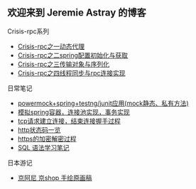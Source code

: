 ## 欢迎来到 Jeremie Astray 的博客

Crisis-rpc系列
* [Crisis-rpc之一动态代理](https://jeremieastray.github.io/blog/crisis-rpc-1)
* [Crisis-rpc之二spring配置初始化与获取](https://jeremieastray.github.io/blog/crisis-rpc-2)
* [Crisis-rpc之三传输对象与序列化](https://jeremieastray.github.io/blog/crisis-rpc-3)
* [Crisis-rpc之四线程同步与rpc连接实现](https://jeremieastray.github.io/blog/crisis-rpc-4)

日常笔记
* [powermock+spring+testng/junit应用(mock静态、私有方法)](https://jeremieastray.github.io/blog/powerMockApplyToMyApplication)
* [模拟spring容器，连接池实现，事务实现](https://jeremieastray.github.io/blog/transaction-demo)
* [tcp请求建立连接，结束连接握手过程](https://jeremieastray.github.io/blog/tcp_request)
* [http状态码一览](https://jeremieastray.github.io/blog/http_status_code)
* [https的加密解密过程](https://jeremieastray.github.io/blog/https_encrypted_decrypt_process)
* [SQL 语法学习笔记](https://jeremieastray.github.io/blog/sql_learning_note)

日本游记
* [京阿尼 京shop 手绘原画稿](https://jeremieastray.github.io/blog/japan/kyoani_shop)